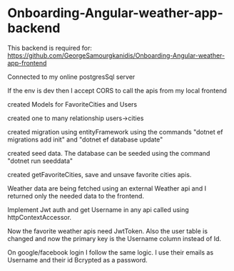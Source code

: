 # Onboarding-Angular-weather-app-backend
This backend is required for: https://github.com/GeorgeSamourgkanidis/Onboarding-Angular-weather-app-frontend

Connected to my online postgresSql server

If the env is dev then I accept CORS to call the apis from my local frontend

created Models for FavoriteCities and Users

created one to many relationship users->cities

created migration using entityFramework using the commands "dotnet ef migrations add init" and "dotnet ef database update"

created seed data. The database can be seeded using the command "dotnet run seeddata"

created getFavoriteCities, save and unsave favorite cities apis.

Weather data are being fetched using an external Weather api and I returned only the needed data to the frontend.

Implement Jwt auth and get Username in any api called using httpContextAccessor. 

Now the favorite weather apis need JwtToken. Also the user table is changed and now the primary key is the Username column instead of Id. 

On google/facebook login I follow the same logic. I use their emails as Username and their id Bcrypted as a password.
